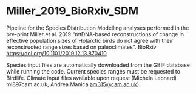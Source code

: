 # Miller_2019_BioRxiv_SDM

Pipeline for the Species Distribution Modelling analyses performed in the pre-print 
Miller et al. 2019 "mtDNA-based reconstructions of change in effective population sizes of Holarctic birds do not agree with their reconstructed range sizes based on paleoclimates". BioRxiv https://doi.org/10.1101/2019.12.13.870410

Species input files are automatically downloaded from the GBIF database while running the code.
Current species ranges must be requested to Birdlife. 
Climate input files available upon request (Michela Leonardi ml897cam.ac.uk; Andrea Manica am315@cam.ac.uk)
